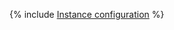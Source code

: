 {% include [Instance configuration](../../../../_includes/user-guide/data-processing/chyt/reference/configuration.md) %}